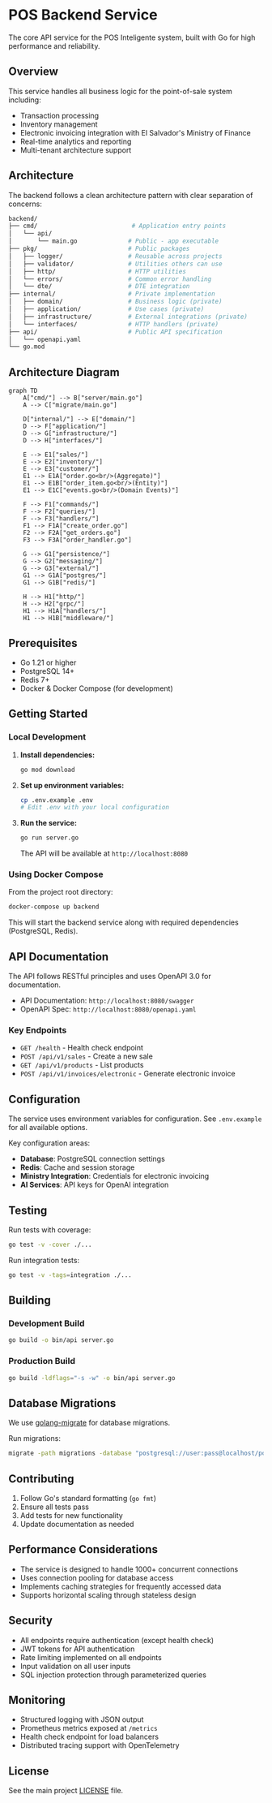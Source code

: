 # POS Backend Service

The core API service for the POS Inteligente system, built with Go for high performance and reliability.

## Overview

This service handles all business logic for the point-of-sale system including:

- Transaction processing
- Inventory management
- Electronic invoicing integration with El Salvador's Ministry of Finance
- Real-time analytics and reporting
- Multi-tenant architecture support

## Architecture

The backend follows a clean architecture pattern with clear separation of concerns:

```bash
backend/
├── cmd/                          # Application entry points
│   └── api/
│       └── main.go              # Public - app executable
├── pkg/                         # Public packages
│   ├── logger/                  # Reusable across projects
│   ├── validator/               # Utilities others can use
│   ├── http/                    # HTTP utilities
│   └── errors/                  # Common error handling
│   └── dte/                     # DTE integration
├── internal/                    # Private implementation
│   ├── domain/                  # Business logic (private)
│   ├── application/             # Use cases (private)
│   ├── infrastructure/          # External integrations (private)
│   └── interfaces/              # HTTP handlers (private)
├── api/                         # Public API specification
│   └── openapi.yaml
└── go.mod
```

## Architecture Diagram

```mermaid
graph TD
    A["cmd/"] --> B["server/main.go"]
    A --> C["migrate/main.go"]
    
    D["internal/"] --> E["domain/"]
    D --> F["application/"]
    D --> G["infrastructure/"]
    D --> H["interfaces/"]
    
    E --> E1["sales/"]
    E --> E2["inventory/"]
    E --> E3["customer/"]
    E1 --> E1A["order.go<br/>(Aggregate)"]
    E1 --> E1B["order_item.go<br/>(Entity)"]
    E1 --> E1C["events.go<br/>(Domain Events)"]
    
    F --> F1["commands/"]
    F --> F2["queries/"]
    F --> F3["handlers/"]
    F1 --> F1A["create_order.go"]
    F2 --> F2A["get_orders.go"]
    F3 --> F3A["order_handler.go"]
    
    G --> G1["persistence/"]
    G --> G2["messaging/"]
    G --> G3["external/"]
    G1 --> G1A["postgres/"]
    G1 --> G1B["redis/"]
    
    H --> H1["http/"]
    H --> H2["grpc/"]
    H1 --> H1A["handlers/"]
    H1 --> H1B["middleware/"]
```

## Prerequisites

- Go 1.21 or higher
- PostgreSQL 14+
- Redis 7+
- Docker & Docker Compose (for development)

## Getting Started

### Local Development

1. **Install dependencies:**

   ```bash
   go mod download
   ```

2. **Set up environment variables:**

   ```bash
   cp .env.example .env
   # Edit .env with your local configuration
   ```

3. **Run the service:**

   ```bash
   go run server.go
   ```

   The API will be available at `http://localhost:8080`

### Using Docker Compose

From the project root directory:

```bash
docker-compose up backend
```

This will start the backend service along with required dependencies (PostgreSQL, Redis).

## API Documentation

The API follows RESTful principles and uses OpenAPI 3.0 for documentation.

- API Documentation: `http://localhost:8080/swagger`
- OpenAPI Spec: `http://localhost:8080/openapi.yaml`

### Key Endpoints

- `GET /health` - Health check endpoint
- `POST /api/v1/sales` - Create a new sale
- `GET /api/v1/products` - List products
- `POST /api/v1/invoices/electronic` - Generate electronic invoice

## Configuration

The service uses environment variables for configuration. See `.env.example` for all available options.

Key configuration areas:

- **Database**: PostgreSQL connection settings
- **Redis**: Cache and session storage
- **Ministry Integration**: Credentials for electronic invoicing
- **AI Services**: API keys for OpenAI integration

## Testing

Run tests with coverage:

```bash
go test -v -cover ./...
```

Run integration tests:

```bash
go test -v -tags=integration ./...
```

## Building

### Development Build

```bash
go build -o bin/api server.go
```

### Production Build

```bash
go build -ldflags="-s -w" -o bin/api server.go
```

## Database Migrations

We use [golang-migrate](https://github.com/golang-migrate/migrate) for database migrations.

Run migrations:

```bash
migrate -path migrations -database "postgresql://user:pass@localhost/pos?sslmode=disable" up
```

## Contributing

1. Follow Go's standard formatting (`go fmt`)
2. Ensure all tests pass
3. Add tests for new functionality
4. Update documentation as needed

## Performance Considerations

- The service is designed to handle 1000+ concurrent connections
- Uses connection pooling for database access
- Implements caching strategies for frequently accessed data
- Supports horizontal scaling through stateless design

## Security

- All endpoints require authentication (except health check)
- JWT tokens for API authentication
- Rate limiting implemented on all endpoints
- Input validation on all user inputs
- SQL injection protection through parameterized queries

## Monitoring

- Structured logging with JSON output
- Prometheus metrics exposed at `/metrics`
- Health check endpoint for load balancers
- Distributed tracing support with OpenTelemetry

## License

See the main project [LICENSE](../LICENSE) file.
